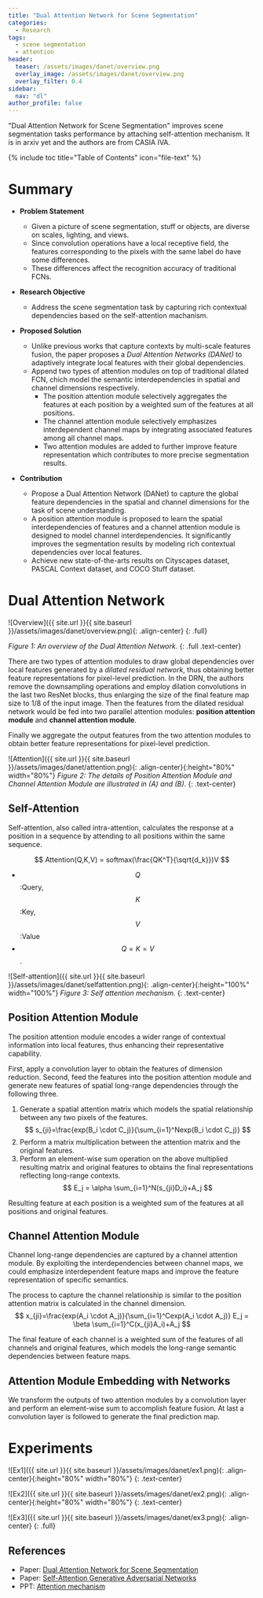 ```yaml
---
title: "Dual Attention Network for Scene Segmentation"
categories:
  - Research
tags:
  - scene segmentation
  - attention
header:
  teaser: /assets/images/danet/overview.png
  overlay_image: /assets/images/danet/overview.png
  overlay_filter: 0.4
sidebar:
  nav: "dl"
author_profile: false
---
```


"Dual Attention Network for Scene Segmentation" improves scene segmentation tasks performance by attaching self-attention mechanism. It is in arxiv yet and the authors are from CASIA IVA.

{% include toc title="Table of Contents" icon="file-text" %}

# Summary
- **Problem Statement**
  - Given a picture of scene segmentation, stuff or objects, are diverse on scales, lighting, and views.
  - Since convolution operations have a local receptive field, the features corresponding to the pixels with the same label do have some differences.
  - These differences affect the recognition accuracy of traditional FCNs.

- **Research Objective**
  - Address the scene segmentation task by capturing rich contextual dependencies based on the self-attention machanism.

- **Proposed Solution**
  - Unlike previous works that capture contexts by multi-scale features fusion, the paper proposes a *Dual Attention Networks (DANet)* to adaptively integrate local features with their global dependencies.
  - Append two types of attention modules on top of traditional dilated FCN, chich model the semantic interdependencies in spatial and channel dimensions respectively.
    - The position attention module selectively aggregates the features at each position by a weighted sum of the features at all positions.
    - The channel attention module selectively emphasizes interdependent channel maps by integrating associated features among all channel maps.
    - Two attention modules are added to further improve feature representation which contributes to more precise segmentation results.

- **Contribution**
  - Propose a Dual Attention Network (DANet) to capture the global feature dependencies in the spatial and channel dimensions for the task of scene understanding.
  - A position attention module is proposed to learn the spatial interdependencies of features and a channel attention module is designed to model channel interdependencies. It significantly improves the segmentation results by modeling rich contextual dependencies over local features.
  - Achieve new state-of-the-arts results on Cityscapes dataset, PASCAL Context dataset, and COCO Stuff dataset.

# Dual Attention Network

![Overview]({{ site.url }}{{ site.baseurl }}/assets/images/danet/overview.png){: .align-center}
{: .full}

*Figure 1: An overview of the Dual Attention Network.*
{: .full .text-center}

There are two types of attention modules to draw global dependencies over local features generated by a *dilated residual network*, thus obtaining better feature representations for pixel-level prediction.
In the DRN, the authors remove the downsampling operations and employ dilation convolutions in the last two ResNet blocks, thus enlarging the size of the final feature map size to 1/8 of the input image.
Then the features from the dilated residual network would be fed into two parallel attention modules: **position attention module** and **channel attention module**.

Finally we aggregate the output features from the two attention modules to obtain better feature representations for pixel-level prediction.

![Attention]({{ site.url }}{{ site.baseurl }}/assets/images/danet/attention.png){: .align-center}{:height="80%" width="80%"}
*Figure 2: The details of Position Attention Module and Channel Attention Module are illustrated in (A) and (B).*
{: .text-center}

## Self-Attention
Self-attention, also called intra-attention, calculates the response at a position in a sequence by attending to all positions within the same sequence.

$$
Attention(Q,K,V) = softmax(\frac{QK^T}{\sqrt{d_k}})V
$$

- $$Q$$:Query, $$K$$:Key, $$V$$:Value
- $$Q=K=V$$.

![Self-attention]({{ site.url }}{{ site.baseurl }}/assets/images/danet/selfattention.png){: .align-center}{:height="100%" width="100%"}
*Figure 3: Self attention mechanism.*
{: .text-center}

## Position Attention Module
The position attention module encodes a wider range of contextual information into local features, thus enhancing their representative capability.


First, apply a convolution layer to obtain the features of dimension reduction.
Second, feed the features into the position attention module and generate new features of spatial long-range dependencies through the following three.
1. Generate a spatial attention matrix which models the spatial relationship between any two pixels of the features.
$$
s_{ji}=\frac{exp(B_i \cdot C_j)}{\sum_{i=1}^Nexp(B_i \cdot C_j)}
$$
2. Perform a matrix multiplication between the attention matrix and the original features.
3. Perform an element-wise sum operation on the above multiplied resulting matrix and original features to obtains the final representations reflecting long-range contexts.
$$
E_j = \alpha \sum_{i=1}^N(s_{ji}D_i)+A_j
$$


Resulting feature at each position is a weighted sum of the features at all positions and original features.

## Channel Attention Module
Channel long-range dependencies are captured by a channel attention module.
By exploiting the interdependencies between channel maps, we could emphasize interdependent feature maps and improve the feature representation of specific semantics.


The process to capture the channel relationship is similar to the position attention matrix is calculated in the channel dimension.
$$
x_{ji}=\frac{exp(A_i \cdot A_j)}{\sum_{i=1}^Cexp(A_i \cdot A_j)}
E_j = \beta \sum_{i=1}^C(x_{ji}A_i)+A_j
$$



The final feature of each channel is a weighted sum of the features of all channels and original features, which models the long-range semantic dependencies between feature maps.

## Attention Module Embedding with Networks
We transform the outputs of two attention modules by a convolution layer and perform an element-wise sum to accomplish feature fusion.
At last a convolution layer is followed to generate the final prediction map.

# Experiments

![Ex1]({{ site.url }}{{ site.baseurl }}/assets/images/danet/ex1.png){: .align-center}{:height="80%" width="80%"}
{: .text-center}

![Ex2]({{ site.url }}{{ site.baseurl }}/assets/images/danet/ex2.png){: .align-center}{:height="80%" width="80%"}
{: .text-center}

![Ex3]({{ site.url }}{{ site.baseurl }}/assets/images/danet/ex3.png){: .align-center}
{: .full}

## References
- Paper: [Dual Attention Network for Scene Segmentation](https://arxiv.org/abs/1809.02983)
- Paper: [Self-Attention Generative Adversarial Networks](https://arxiv.org/abs/1805.08318.pdf)
- PPT: [Attention mechanism](https://www.slideshare.net/WhiKwon/attention-mechanism)